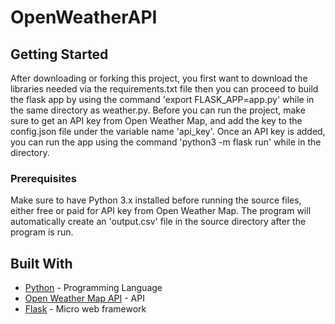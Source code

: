 # OpenWeatherAPI



## Getting Started

After downloading or forking this project, you first want to download the libraries needed via the requirements.txt file then you can proceed to build the flask app by using the command 'export FLASK_APP=app.py' while in the same directory as weather.py. Before you can run the project, make sure to get an API key from Open Weather Map, and add the key to the config.json file under the variable name 'api_key'. Once an API key is added, you can run the app using the command 'python3 -m flask run' while in the directory.

### Prerequisites

Make sure to have Python 3.x installed before running the source files, either free or paid for API key from Open Weather Map. The program will automatically create an 'output.csv' file in the source directory after the program is run.


## Built With

* [Python](https://docs.python.org/3.6/) - Programming Language
* [Open Weather Map API](https://openweathermap.org/current) - API
* [Flask](http://flask.pocoo.org/docs/1.0/) - Micro web framework
